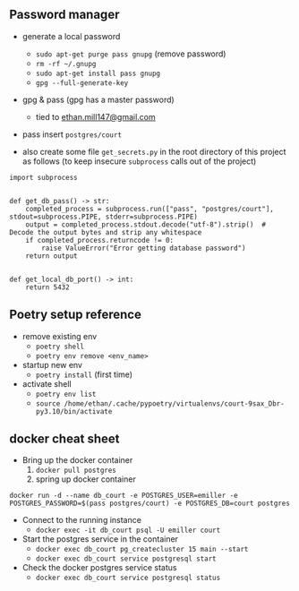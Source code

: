 ## Password manager

- generate a local password

  - `sudo apt-get purge pass gnupg` (remove password)
  - `rm -rf ~/.gnupg`
  - `sudo apt-get install pass gnupg`
  - `gpg --full-generate-key`

- gpg & pass (gpg has a master password)
  - tied to ethan.mill147@gmail.com
- pass insert `postgres/court`
- also create some file `get_secrets.py` in the root directory of this project as follows (to keep insecure `subprocess` calls out of the project)

```
import subprocess


def get_db_pass() -> str:
    completed_process = subprocess.run(["pass", "postgres/court"], stdout=subprocess.PIPE, stderr=subprocess.PIPE)
    output = completed_process.stdout.decode("utf-8").strip()  # Decode the output bytes and strip any whitespace
    if completed_process.returncode != 0:
        raise ValueError("Error getting database password")
    return output


def get_local_db_port() -> int:
    return 5432
```

## Poetry setup reference

- remove existing env
  - `poetry shell`
  - `poetry env remove <env_name>`
- startup new env
  - `poetry install` (first time)
- activate shell
  - `poetry env list`
  - `source /home/ethan/.cache/pypoetry/virtualenvs/court-9sax_Dbr-py3.10/bin/activate`

## docker cheat sheet

- Bring up the docker container
  1. `docker pull postgres`
  2. spring up docker container

```
docker run -d --name db_court -e POSTGRES_USER=emiller -e POSTGRES_PASSWORD=$(pass postgres/court) -e POSTGRES_DB=court postgres
```

- Connect to the running instance
  - `docker exec -it db_court psql -U emiller court`
- Start the postgres service in the container
  - `docker exec db_court pg_createcluster 15 main --start`
  - `docker exec db_court service postgresql start`
- Check the docker postgres service status
  - `docker exec db_court service postgresql status`
